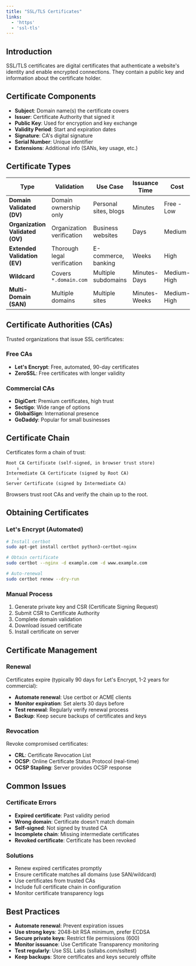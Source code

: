 ```yaml
---
title: "SSL/TLS Certificates"
links:
  - 'https'
  - 'ssl-tls'
---
```


## Introduction

SSL/TLS certificates are digital certificates that authenticate a website's identity and enable encrypted connections. They contain a public key and information about the certificate holder.

## Certificate Components

- **Subject**: Domain name(s) the certificate covers
- **Issuer**: Certificate Authority that signed it
- **Public Key**: Used for encryption and key exchange
- **Validity Period**: Start and expiration dates
- **Signature**: CA's digital signature
- **Serial Number**: Unique identifier
- **Extensions**: Additional info (SANs, key usage, etc.)

## Certificate Types

| Type | Validation | Use Case | Issuance Time | Cost |
|------|------------|----------|---------------|------|
| **Domain Validated (DV)** | Domain ownership only | Personal sites, blogs | Minutes | Free - Low |
| **Organization Validated (OV)** | Organization verification | Business websites | Days | Medium |
| **Extended Validation (EV)** | Thorough legal verification | E-commerce, banking | Weeks | High |
| **Wildcard** | Covers `*.domain.com` | Multiple subdomains | Minutes-Days | Medium-High |
| **Multi-Domain (SAN)** | Multiple domains | Multiple sites | Minutes-Weeks | Medium-High |

## Certificate Authorities (CAs)

Trusted organizations that issue SSL certificates:

### Free CAs

- **Let's Encrypt**: Free, automated, 90-day certificates
- **ZeroSSL**: Free certificates with longer validity

### Commercial CAs

- **DigiCert**: Premium certificates, high trust
- **Sectigo**: Wide range of options
- **GlobalSign**: International presence
- **GoDaddy**: Popular for small businesses

## Certificate Chain

Certificates form a chain of trust:

```
Root CA Certificate (self-signed, in browser trust store)
    ↓
Intermediate CA Certificate (signed by Root CA)
    ↓
Server Certificate (signed by Intermediate CA)
```

Browsers trust root CAs and verify the chain up to the root.

## Obtaining Certificates

### Let's Encrypt (Automated)

```bash
# Install certbot
sudo apt-get install certbot python3-certbot-nginx

# Obtain certificate
sudo certbot --nginx -d example.com -d www.example.com

# Auto-renewal
sudo certbot renew --dry-run
```

### Manual Process

1. Generate private key and CSR (Certificate Signing Request)
2. Submit CSR to Certificate Authority
3. Complete domain validation
4. Download issued certificate
5. Install certificate on server

## Certificate Management

### Renewal

Certificates expire (typically 90 days for Let's Encrypt, 1-2 years for commercial):

- **Automate renewal**: Use certbot or ACME clients
- **Monitor expiration**: Set alerts 30 days before
- **Test renewal**: Regularly verify renewal process
- **Backup**: Keep secure backups of certificates and keys

### Revocation

Revoke compromised certificates:

- **CRL**: Certificate Revocation List
- **OCSP**: Online Certificate Status Protocol (real-time)
- **OCSP Stapling**: Server provides OCSP response

## Common Issues

### Certificate Errors

- **Expired certificate**: Past validity period
- **Wrong domain**: Certificate doesn't match domain
- **Self-signed**: Not signed by trusted CA
- **Incomplete chain**: Missing intermediate certificates
- **Revoked certificate**: Certificate has been revoked

### Solutions

- Renew expired certificates promptly
- Ensure certificate matches all domains (use SAN/wildcard)
- Use certificates from trusted CAs
- Include full certificate chain in configuration
- Monitor certificate transparency logs

## Best Practices

- **Automate renewal**: Prevent expiration issues
- **Use strong keys**: 2048-bit RSA minimum, prefer ECDSA
- **Secure private keys**: Restrict file permissions (600)
- **Monitor issuance**: Use Certificate Transparency monitoring
- **Test regularly**: Use SSL Labs (ssllabs.com/ssltest)
- **Keep backups**: Store certificates and keys securely offsite
